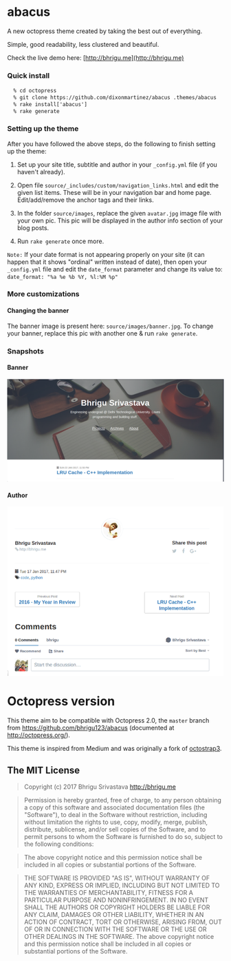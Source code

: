 # abacus

A new octopress theme created by taking the best out of everything.

Simple, good readability, less clustered and beautiful.

Check the live demo here: [http://bhrigu.me](http://bhrigu.me)


### Quick install


```
  % cd octopress
  % git clone https://github.com/dixonmartinez/abacus .themes/abacus
  % rake install['abacus']
  % rake generate
```

### Setting up the theme
After you have followed the above steps, do the following to finish setting up the theme:

1. Set up your site title, subtitle and author in your `_config.yml` file (if you haven't already).

2. Open file `source/_includes/custom/navigation_links.html` and edit the given list items. These will be in your navigation bar and home page. Edit/add/remove the anchor tags and their links.

3. In the folder `source/images`, replace the given `avatar.jpg` image file with your own pic. This pic will be displayed in the author info section of your blog posts.

4. Run `rake generate` once more.



`Note:` If your date format is not appearing properly on your site (it can happen that it shows "ordinal" written instead of date), then open your `_config.yml` file and edit the `date_format` parameter and change its value to:<br>
`date_format: "%a %e %b %Y, %l:%M %p" `


### More customizations

#### Changing the banner 
The banner image is present here: `source/images/banner.jpg`. To change your banner, replace this pic with another one & run `rake generate`.



### Snapshots
#### Banner

![banner](https://github.com/bhrigu123/bhrigu123.github.io/blob/source/source/images/theme/theme1.png)

#### Author

![autho](https://github.com/bhrigu123/bhrigu123.github.io/blob/source/source/images/theme/theme2.png)


Octopress version
=================

This theme aim to be compatible with Octopress 2.0,
the `master` branch from https://github.com/bhrigu123/abacus
(documented at http://octopress.org/).


This theme is inspired from Medium and was originally a fork of [octostrap3](https://github.com/kAworu/octostrap3).



## The MIT License
> Copyright (c) 2017 Bhrigu Srivastava http://bhrigu.me

> Permission is hereby granted, free of charge, to any person obtaining a copy
of this software and associated documentation files (the "Software"), to deal
in the Software without restriction, including without limitation the rights
to use, copy, modify, merge, publish, distribute, sublicense, and/or sell
copies of the Software, and to permit persons to whom the Software is
furnished to do so, subject to the following conditions:

> The above copyright notice and this permission notice shall be included in
all copies or substantial portions of the Software.

> THE SOFTWARE IS PROVIDED "AS IS", WITHOUT WARRANTY OF ANY KIND, EXPRESS OR
IMPLIED, INCLUDING BUT NOT LIMITED TO THE WARRANTIES OF MERCHANTABILITY,
FITNESS FOR A PARTICULAR PURPOSE AND NONINFRINGEMENT. IN NO EVENT SHALL THE
AUTHORS OR COPYRIGHT HOLDERS BE LIABLE FOR ANY CLAIM, DAMAGES OR OTHER
LIABILITY, WHETHER IN AN ACTION OF CONTRACT, TORT OR OTHERWISE, ARISING FROM,
OUT OF OR IN CONNECTION WITH THE SOFTWARE OR THE USE OR OTHER DEALINGS IN
THE SOFTWARE.
The above copyright notice and this permission notice shall be included in all copies or substantial portions of the Software.
